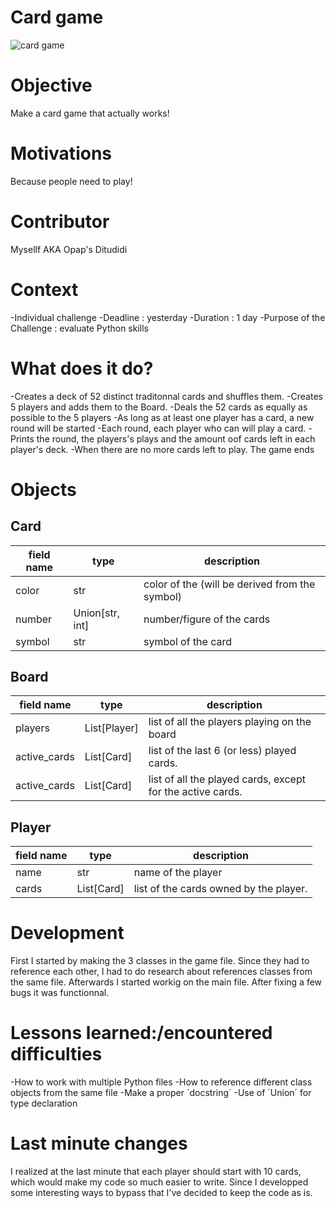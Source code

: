 # Card game

![card game](https://media.giphy.com/media/l2SpSTFjV2I3Hmpgs/giphy.gif)

# Objective

Make a card game that actually works!

# Motivations

Because people need to play!

# Contributor

Mysellf AKA Opap's Ditudidi

# Context

-Individual challenge
-Deadline : yesterday
-Duration : 1 day
-Purpose of the Challenge : evaluate Python skills

# What does it do?

-Creates a deck of 52 distinct traditonnal cards and shuffles them.
-Creates 5 players and adds them to the Board.
-Deals the 52 cards as equally as possible to the 5 players
-As long as at least one player has a card, a new round will be started
-Each round, each player who can will play a card.
-Prints the round, the players's plays and the amount oof cards left in each player's deck.
-When there are no more cards left to play. The game ends

# Objects

## Card
field name|type|description
---|---|---
color|str|color of the (will be derived from the symbol)
number|Union[str, int]|number/figure of the cards
symbol|str|symbol of the card
 
## Board
field name|type|description
---|---|---
players|List[Player]|list of all the players playing on the board
active_cards|List[Card]|list of the last 6 (or less) played cards. 
active_cards|List[Card]|list of all the played cards, except for the active cards.

## Player
field name|type|description
---|---|---
name|str|name of the player
cards|List[Card]|list of the cards owned by the player. 

# Development

First I started by making the 3 classes in the game file.
Since they had to reference each other, I had to do research about references classes from the same file.
Afterwards I started workig on the main file. After fixing a few bugs it was functionnal.


# Lessons learned:/encountered difficulties
-How to work with multiple Python files
-How to reference different class objects from the same file
-Make a proper ´docstring´
-Use of ´Union´ for type declaration

# Last minute changes

I realized at the last minute that each player should start with 10 cards, which would make my code so much easier to write.
Since I developped some interesting ways to bypass that I've decided to keep the code as is.

